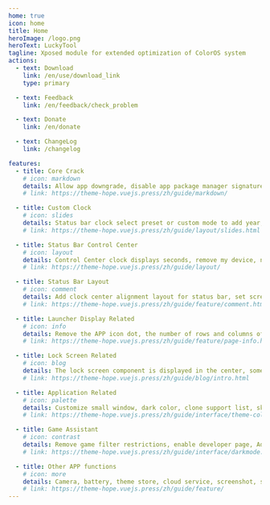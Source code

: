 ```yaml
---
home: true
icon: home
title: Home
heroImage: /logo.png
heroText: LuckyTool
tagline: Xposed module for extended optimization of ColorOS system
actions:
  - text: Download
    link: /en/use/download_link
    type: primary

  - text: Feedback
    link: /en/feedback/check_problem

  - text: Donate
    link: /en/donate

  - text: ChangeLog
    link: /changelog

features:
  - title: Core Crack
    # icon: markdown
    details: Allow app downgrade, disable app package manager signature verification, disable APK signature verification, sign with installed app
    # link: https://theme-hope.vuejs.press/zh/guide/markdown/

  - title: Custom Clock
    # icon: slides
    details: Status bar clock select preset or custom mode to add year, month, day and other formats
    # link: https://theme-hope.vuejs.press/zh/guide/layout/slides.html

  - title: Status Bar Control Center
    # icon: layout
    details: Control Center clock displays seconds, remove my device, number of tile rows and columns
    # link: https://theme-hope.vuejs.press/zh/guide/layout/

  - title: Status Bar Layout
    # icon: comment
    details: Add clock center alignment layout for status bar, set screen compatibility mode
    # link: https://theme-hope.vuejs.press/zh/guide/feature/comment.html

  - title: Launcher Display Related
    # icon: info
    details: Remove the APP icon dot, the number of rows and columns of the desktop layout
    # link: https://theme-hope.vuejs.press/zh/guide/feature/page-info.html

  - title: Lock Screen Related
    # icon: blog
    details: The lock screen component is displayed in the center, some buttons are removed, and the 72-hour password verification is removed
    # link: https://theme-hope.vuejs.press/zh/guide/blog/intro.html

  - title: Application Related
    # icon: palette
    details: Customize small window, dark color, clone support list, skip APK scanning, allow downgrade installation, remove installation advertisement, remove ADB installation confirmation
    # link: https://theme-hope.vuejs.press/zh/guide/interface/theme-color.html

  - title: Game Assistant
    # icon: contrast
    details: Remove game filter restrictions, enable developer page, Adreno GPU controller, race game mode, etc.
    # link: https://theme-hope.vuejs.press/zh/guide/interface/darkmode.html

  - title: Other APP functions
    # icon: more
    details: Camera, battery, theme store, cloud service, screenshot, software update, etc.
    # link: https://theme-hope.vuejs.press/zh/guide/feature/
---
```

